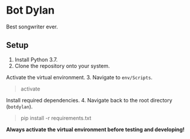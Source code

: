 # Bot Dylan
Best songwriter ever.

## Setup
1. Install Python 3.7.
2. Clone the repository onto your system.

Activate the virtual environment.
3. Navigate to `env/Scripts`.
> activate

Install required dependencies.
4. Navigate back to the root directory (`botdylan`).
> pip install -r requirements.txt

**Always activate the virtual environment before testing and developing!**
